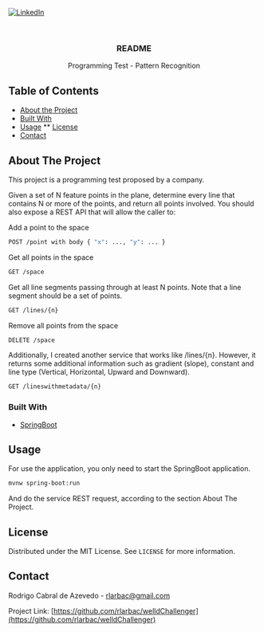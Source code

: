 <!-- Programming Test - Pattern Recognition -->
<!-- PROJECT SHIELDS -->
[![LinkedIn][linkedin-shield]][linkedin-url]

<!-- PROJECT LOGO -->
<br />
<p align="center">
  <h3 align="center">README</h3>

  <p align="center">
     Programming Test - Pattern Recognition
    <br />
</p>


<!-- TABLE OF CONTENTS -->
## Table of Contents

* [About the Project](#about-the-project)
* [Built With](#built-with)
* [Usage](#usage)
** [License](#license)
* [Contact](#contact)


<!-- ABOUT THE PROJECT -->
## About The Project

This project is a programming test proposed by a company.

Given a set of N feature points in the plane, determine every line that contains N or more of the points, and
return all points involved. You should also expose a REST API that will allow the caller to:

Add a point to the space

```sh
POST /point with body { "x": ..., "y": ... }
```

Get all points in the space

```sh
GET /space
```

Get all line segments passing through at least N points. Note that a line segment should be a set of
points.

```sh
GET /lines/{n}
```

Remove all points from the space

```sh
DELETE /space
```

Additionally, I created another service that works like /lines/{n}. However, it returns some additional information such as gradient (slope), constant and line type (Vertical, Horizontal, Upward and Downward).

```sh
GET /lineswithmetadata/{n}
```

### Built With

* [SpringBoot](https://spring.io/projects/spring-boot)


<!-- USAGE EXAMPLES -->
## Usage

For use the application, you only need to start the SpringBoot application.

```sh
mvnw spring-boot:run
```

And do the service REST request, according to the section About The Project.


<!-- LICENSE -->
## License

Distributed under the MIT License. See `LICENSE` for more information.


<!-- CONTACT -->
## Contact

Rodrigo Cabral de Azevedo - rlarbac@gmail.com

Project Link: [https://github.com/rlarbac/welldChallenger](https://github.com/rlarbac/welldChallenger)


<!-- MARKDOWN LINKS & IMAGES -->
[linkedin-shield]: https://img.shields.io/badge/-LinkedIn-black.svg?style=flat-square&logo=linkedin&colorB=555
[linkedin-url]: https://www.linkedin.com/in/rodrigo-de-azevedo/

